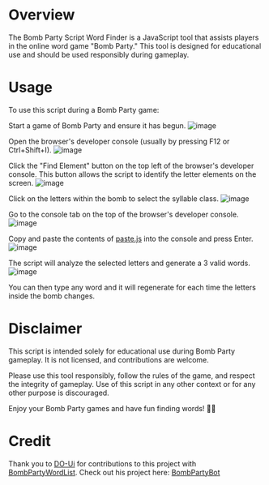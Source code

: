# Overview
The Bomb Party Script Word Finder is a JavaScript tool that assists players in the online word game "Bomb Party." This tool is designed for educational use and should be used responsibly during gameplay.

# Usage
To use this script during a Bomb Party game:

Start a game of Bomb Party and ensure it has begun.
![image](https://github.com/Lyro4634/BombPartyWordFinder/assets/77943696/6d22147d-cdee-4e80-bf05-59dc0142407a)

Open the browser's developer console (usually by pressing F12 or Ctrl+Shift+I).
![image](https://github.com/Lyro4634/BombPartyWordFinder/assets/77943696/47b51a34-eba4-4a47-934b-8dce9049d9c5)

Click the "Find Element" button on the top left of the browser's developer console. This button allows the script to identify the letter elements on the screen.
![image](https://github.com/Lyro4634/BombPartyWordFinder/assets/77943696/832ea9f4-4af0-41b0-b4f4-19711092d01f)

Click on the letters within the bomb to select the syllable class.
![image](https://github.com/Lyro4634/BombPartyWordFinder/assets/77943696/b41f1e6d-1412-4b3b-b6d8-1598d35d46d6)

Go to the console tab on the top of the browser's developer console.
![image](https://github.com/Lyro4634/BombPartyWordFinder/assets/77943696/1b46ad36-7bb1-41d6-9495-4b1fe0294377)

Copy and paste the contents of [paste.js](https://github.com/Lyro4634/BombPartyWordFinder/blob/main/paste.js) into the console and press Enter.
![image](https://github.com/Lyro4634/BombPartyWordFinder/assets/77943696/8fab7683-77a0-48f6-9119-36b9f4942675)

The script will analyze the selected letters and generate a 3 valid words.
![image](https://github.com/Lyro4634/BombPartyWordFinder/assets/77943696/2fbfbf3f-314c-4727-b549-c428de8aeb49)

You can then type any word and it will regenerate for each time the letters inside the bomb changes.

# Disclaimer
This script is intended solely for educational use during Bomb Party gameplay. It is not licensed, and contributions are welcome.

Please use this tool responsibly, follow the rules of the game, and respect the integrity of gameplay. Use of this script in any other context or for any other purpose is discouraged.

Enjoy your Bomb Party games and have fun finding words! 🎉🔡

# Credit
Thank you to [DO-Ui](https://github.com/DO-Ui) for contributions to this project with [BombPartyWordList](https://raw.githubusercontent.com/DO-Ui/bombparty-bot/master/wordlist.txt). Check out his project here: [BombPartyBot](https://github.com/DO-Ui/bombparty-bot)
